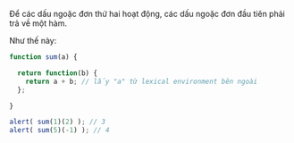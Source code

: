 Để các dấu ngoặc đơn thứ hai hoạt động, các dấu ngoặc đơn đầu tiên phải trả về một hàm.

Như thế này:

```js run
function sum(a) {

  return function(b) {
    return a + b; // lấy "a" từ lexical environment bên ngoài
  };

}

alert( sum(1)(2) ); // 3
alert( sum(5)(-1) ); // 4
```

